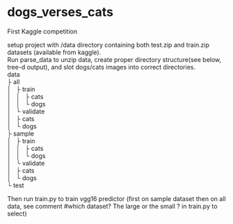 # dogs_verses_cats
First Kaggle competition

setup project with /data directory containing both test.zip and train.zip datasets (available from kaggle).  
Run parse_data to unzip data, create proper directory structure(see below, tree-d output), and slot dogs/cats images into correct directories.
<BR>
data<BR>
    ├ all<BR>
    │   ├ train<BR>
    │   │   ├ cats<BR>
    │   │   └ dogs<BR>
    │   └ validate<BR>
    │       ├ cats<BR>
    │       └ dogs<BR>
    ├ sample<BR>
    │   ├ train<BR>
    │   │   ├ cats<BR>
    │   │   └ dogs<BR>
    │   └ validate<BR>
    │       ├ cats<BR>
    │       └ dogs<BR>
    └ test<BR>


Then run train.py to train vgg16 predictor (first on sample dataset then on all data, see comment #which dataset? The large or the small
? in train.py to select)
